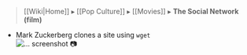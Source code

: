> [[Wiki|Home]] ▸ [[Pop Culture]] ▸ [[Movies]] ▸ **The Social Network (film)**

* Mark Zuckerberg clones a site using `wget`  
![… screenshot 📷](https://web.archive.org/web/20191110003301if_/https://i.imgur.com/umnUvw6.png)